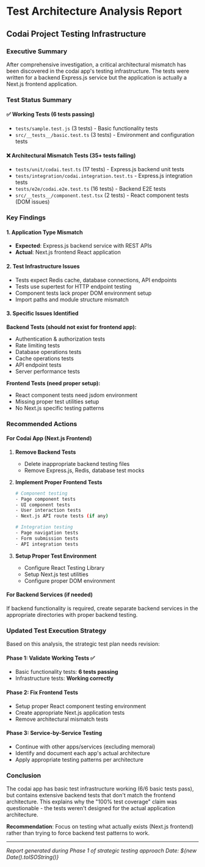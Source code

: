 # Test Architecture Analysis Report

## Codai Project Testing Infrastructure

### Executive Summary

After comprehensive investigation, a critical architectural mismatch has been discovered in the codai app's testing infrastructure. The tests were written for a backend Express.js service but the application is actually a Next.js frontend application.

### Test Status Summary

#### ✅ Working Tests (6 tests passing)

- `tests/sample.test.js` (3 tests) - Basic functionality tests
- `src/__tests__/basic.test.ts` (3 tests) - Environment and configuration tests

#### ❌ Architectural Mismatch Tests (35+ tests failing)

- `tests/unit/codai.test.ts` (17 tests) - Express.js backend unit tests
- `tests/integration/codai.integration.test.ts` - Express.js integration tests
- `tests/e2e/codai.e2e.test.ts` (16 tests) - Backend E2E tests
- `src/__tests__/component.test.tsx` (2 tests) - React component tests (DOM issues)

### Key Findings

#### 1. Application Type Mismatch

- **Expected**: Express.js backend service with REST APIs
- **Actual**: Next.js frontend React application

#### 2. Test Infrastructure Issues

- Tests expect Redis cache, database connections, API endpoints
- Tests use supertest for HTTP endpoint testing
- Component tests lack proper DOM environment setup
- Import paths and module structure mismatch

#### 3. Specific Issues Identified

**Backend Tests (should not exist for frontend app):**

- Authentication & authorization tests
- Rate limiting tests
- Database operations tests
- Cache operations tests
- API endpoint tests
- Server performance tests

**Frontend Tests (need proper setup):**

- React component tests need jsdom environment
- Missing proper test utilities setup
- No Next.js specific testing patterns

### Recommended Actions

#### For Codai App (Next.js Frontend)

1. **Remove Backend Tests**
   - Delete inappropriate backend testing files
   - Remove Express.js, Redis, database test mocks

2. **Implement Proper Frontend Tests**

   ```bash
   # Component testing
   - Page component tests
   - UI component tests
   - User interaction tests
   - Next.js API route tests (if any)

   # Integration testing
   - Page navigation tests
   - Form submission tests
   - API integration tests
   ```

3. **Setup Proper Test Environment**
   - Configure React Testing Library
   - Setup Next.js test utilities
   - Configure proper DOM environment

#### For Backend Services (if needed)

If backend functionality is required, create separate backend services in the appropriate directories with proper backend testing.

### Updated Test Execution Strategy

Based on this analysis, the strategic test plan needs revision:

#### Phase 1: Validate Working Tests ✅

- Basic functionality tests: **6 tests passing**
- Infrastructure tests: **Working correctly**

#### Phase 2: Fix Frontend Tests

- Setup proper React component testing environment
- Create appropriate Next.js application tests
- Remove architectural mismatch tests

#### Phase 3: Service-by-Service Testing

- Continue with other apps/services (excluding memorai)
- Identify and document each app's actual architecture
- Apply appropriate testing patterns per architecture

### Conclusion

The codai app has basic test infrastructure working (6/6 basic tests pass), but contains extensive backend tests that don't match the frontend architecture. This explains why the "100% test coverage" claim was questionable - the tests weren't designed for the actual application architecture.

**Recommendation**: Focus on testing what actually exists (Next.js frontend) rather than trying to force backend test patterns to work.

---

_Report generated during Phase 1 of strategic testing approach_
_Date: ${new Date().toISOString()}_
